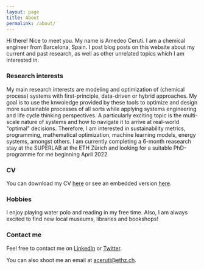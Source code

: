 ```yaml
---
layout: page
title: About
permalink: /about/
---
```


Hi there! Nice to meet you. My name is Amedeo Ceruti. I am a chemical engineer from Barcelona, Spain. I post blog posts on this website about my current and past research, as well as other unrelated topics which I am interested in.

### Research interests

My main research interests are modeling and optimization of (chemical process) systems with first-principle, data-driven or hybrid approaches. My goal is to use the knwoledge provided by these tools to optimize and design more sustainable processes of all sorts while applying systems engineering and life cycle thinking perspectives. A particularly exciting topic is the multi-scale nature of systems and how to navigate it to arrive at real-world "optimal" decisions. Therefore, I am interested in sustainability metrics, programming, mathematical optimization, machine learning models, energy systems, amongst others. I am currently completing a 6-month reasearch stay at the SUPERLAB at the ETH Zürich and looking for a suitable PhD-programme for me beginning April 2022.

### CV

You can download my CV [here](https://ddceruti.github.io/images/CV_Amedeo_Ceruti.pdf) or see an embedded version [here](https://ddceruti.github.io/cv/).

### Hobbies

I enjoy playing water polo and reading in my free time. Also, I am always excited to find new local museums, libraries and bookshops!

### Contact me

Feel free to contact me on [LinkedIn](https://www.linkedin.com/in/amedeoceruti) or [Twitter](https://twitter.com/AmedeoCeruti). 

You can also shoot me an email at [aceruti@ethz.ch](mailto:aceruti@ethz.ch).

